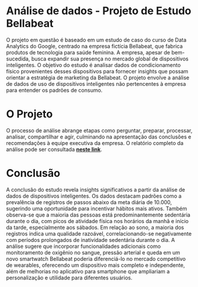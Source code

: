 # Análise de dados - Projeto de Estudo Bellabeat
O projeto em questão é baseado em um estudo de caso do curso de Data Analytics do Google, centrado na empresa fictícia Bellabeat, que fabrica produtos de tecnologia para saúde feminina. A empresa, apesar de bem-sucedida, busca expandir sua presença no mercado global de dispositivos inteligentes. O objetivo do estudo é analisar dados de condicionamento físico provenientes desses dispositivos para fornecer insights que possam orientar a estratégia de marketing da Bellabeat. O projeto envolve a análise de dados de uso de dispositivos inteligentes não pertencentes à empresa para entender os padrões de consumo. 

# O Projeto
O processo de análise abrange etapas como perguntar, preparar, processar, analisar, compartilhar e agir, culminando na apresentação das conclusões e recomendações à equipe executiva da empresa. O relatório completo da análise pode ser consultada [**neste link**]().

# Conclusão
A conclusão do estudo revela insights significativos a partir da análise de dados de dispositivos inteligentes. Os dados destacam padrões como a prevalência de registros de passos abaixo da meta diária de 10.000, sugerindo uma oportunidade para incentivar hábitos mais ativos. Também observa-se que a maioria das pessoas está predominantemente sedentária durante o dia, com picos de atividade física nos horários da manhã e início da tarde, especialmente aos sábados. Em relação ao sono, a maioria dos registros indica uma qualidade razoável, correlacionando-se negativamente com períodos prolongados de inatividade sedentária durante o dia. A análise sugere que incorporar funcionalidades adicionais como monitoramento de oxigênio no sangue, pressão arterial e queda em um novo smartwatch Bellabeat poderia diferenciá-lo no mercado competitivo de wearables, oferecendo um dispositivo mais completo e independente, além de melhorias no aplicativo para smartphone que ampliariam a personalização e utilidade para diferentes usuários.

